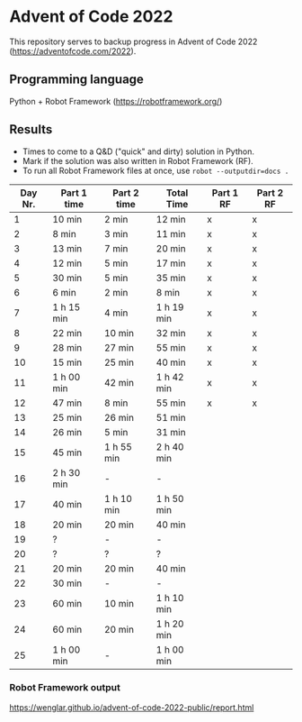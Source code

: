 # Advent of Code 2022

This repository serves to backup progress in Advent of Code 2022 (https://adventofcode.com/2022).

## Programming language
Python + Robot Framework (https://robotframework.org/)

## Results
- Times to come to a Q&D ("quick" and dirty) solution in Python.
- Mark if the solution was also written in Robot Framework (RF).
- To run all Robot Framework files at once, use `robot --outputdir=docs .`

| Day Nr. | Part 1 time | Part 2 time | Total Time | Part 1 RF | Part 2 RF |
| ------- | ----------- | ----------- | ---------- | --------- | --------- |
|       1 |      10 min |       2 min |     12 min |         x |         x |
|       2 |       8 min |       3 min |     11 min |         x |         x |
|       3 |      13 min |       7 min |     20 min |         x |         x |
|       4 |      12 min |       5 min |     17 min |         x |         x |
|       5 |      30 min |       5 min |     35 min |         x |         x |
|       6 |       6 min |       2 min |      8 min |         x |         x |
|       7 |  1 h 15 min |       4 min | 1 h 19 min |         x |         x |
|       8 |      22 min |      10 min |     32 min |         x |         x |
|       9 |      28 min |      27 min |     55 min |         x |         x |
|      10 |      15 min |      25 min |     40 min |         x |         x |
|      11 |  1 h 00 min |      42 min | 1 h 42 min |         x |         x |
|      12 |      47 min |       8 min |     55 min |         x |         x |
|      13 |      25 min |      26 min |     51 min |           |           |
|      14 |      26 min |       5 min |     31 min |           |           |
|      15 |      45 min |  1 h 55 min | 2 h 40 min |           |           |
|      16 |  2 h 30 min |           - |          - |           |           |
|      17 |      40 min |  1 h 10 min | 1 h 50 min |           |           |
|      18 |      20 min |      20 min |     40 min |           |           |
|      19 |           ? |           - |          - |           |           |
|      20 |           ? |           ? |          ? |           |           |
|      21 |      20 min |      20 min |     40 min |           |           |
|      22 |      30 min |           - |          - |           |           |
|      23 |      60 min |      10 min | 1 h 10 min |           |           |
|      24 |      60 min |      20 min | 1 h 20 min |           |           |
|      25 |  1 h 00 min |           - | 1 h 00 min |           |           |

### Robot Framework output
https://wenglar.github.io/advent-of-code-2022-public/report.html
